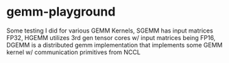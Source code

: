 # gemm-playground

Some testing I did for various GEMM Kernels, SGEMM has input matrices FP32, HGEMM utilizes 3rd gen tensor cores w/ input matrices being FP16, DGEMM is a distributed gemm implementation that implements some GEMM kernel w/ communication primitives from NCCL

